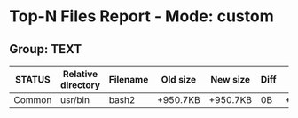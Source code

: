 # Top-N Files Report - Mode: custom

## Group: TEXT

| STATUS | Relative directory | Filename | Old size | New size | Diff | Diff% |
|--------|--------------------|----------|----------|----------|------|-------|
| Common | usr/bin | bash2 | +950.7KB | +950.7KB | 0B | +0.00% |

